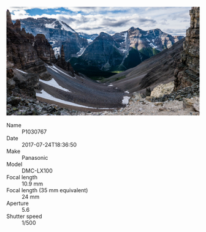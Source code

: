 [![P1030767](/photos/hd/P1030767.jpg)](/photos/full/P1030767.jpg?raw=true)

<dl>
  <dt>Name</dt>
  <dd>P1030767</dd>
  <dt>Date</dt>
  <dd>2017-07-24T18:36:50</dd>
  <dt>Make</dt>
  <dd>Panasonic</dd>
  <dt>Model</dt>
  <dd>DMC-LX100</dd>
  <dt>Focal length</dt>
  <dd>10.9 mm</dd>
  <dt>Focal length (35 mm equivalent)</dt>
  <dd>24 mm</dd>
  <dt>Aperture</dt>
  <dd>5.6</dd>
  <dt>Shutter speed</dt>
  <dd>1/500</dd>
</dl>
